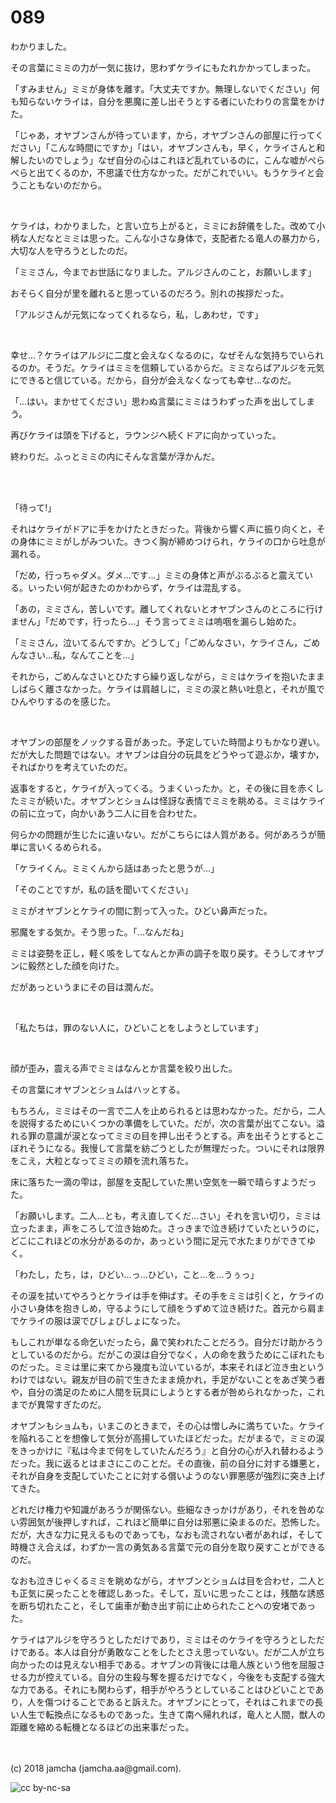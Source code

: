# 089

わかりました。  

その言葉にミミの力が一気に抜け，思わずケライにもたれかかってしまった。  

「すみません」ミミが身体を離す。「大丈夫ですか。無理しないでください」何も知らないケライは，自分を悪魔に差し出そうとする者にいたわりの言葉をかけた。  

「じゃあ，オヤブンさんが待っています，から，オヤブンさんの部屋に行ってください」「こんな時間にですか」「はい，オヤブンさんも，早く，ケライさんと和解したいのでしょう」なぜ自分の心はこれほど乱れているのに，こんな嘘がぺらぺらと出てくるのか，不思議で仕方なかった。だがこれでいい。もうケライと会うこともないのだから。  

<br>  

ケライは，わかりました，と言い立ち上がると，ミミにお辞儀をした。改めて小柄な人だなとミミは思った。こんな小さな身体で，支配者たる竜人の暴力から，大切な人を守ろうとしたのだ。  

「ミミさん，今までお世話になりました。アルジさんのこと，お願いします」  

おそらく自分が里を離れると思っているのだろう。別れの挨拶だった。  

「アルジさんが元気になってくれるなら，私，しあわせ，です」  

<br>  

幸せ…？ケライはアルジに二度と会えなくなるのに，なぜそんな気持ちでいられるのか。そうだ。ケライはミミを信頼しているからだ。ミミならばアルジを元気にできると信じている。だから，自分が会えなくなっても幸せ…なのだ。  

「…はい。まかせてください」思わぬ言葉にミミはうわずった声を出してしまう。  

再びケライは頭を下げると，ラウンジへ続くドアに向かっていった。  

終わりだ。ふっとミミの内にそんな言葉が浮かんだ。  

<br>  
<br>  

「待って!」  

それはケライがドアに手をかけたときだった。背後から響く声に振り向くと，その身体にミミがしがみついた。きつく胸が締めつけられ，ケライの口から吐息が漏れる。  

「だめ，行っちゃダメ。ダメ…です…」ミミの身体と声がぶるぶると震えている。いったい何が起きたのかわからず，ケライは混乱する。  

「あの，ミミさん，苦しいです。離してくれないとオヤブンさんのところに行けません」「だめです，行ったら…」そう言ってミミは嗚咽を漏らし始めた。  

「ミミさん，泣いてるんですか。どうして」「ごめんなさい，ケライさん，ごめんなさい…私，なんてことを…」  

それから，ごめんなさいとひたすら繰り返しながら，ミミはケライを抱いたまましばらく離さなかった。ケライは肩越しに，ミミの涙と熱い吐息と，それが風でひんやりするのを感じた。  

<br>  

オヤブンの部屋をノックする音があった。予定していた時間よりもかなり遅い。だが大した問題ではない。オヤブンは自分の玩具をどうやって遊ぶか，壊すか，そればかりを考えていたのだ。  

返事をすると，ケライが入ってくる。うまくいったか。と，その後に目を赤くしたミミが続いた。オヤブンとショムは怪訝な表情でミミを眺める。ミミはケライの前に立って，向かいあう二人に目を合わせた。  

何らかの問題が生じたに違いない。だがこちらには人質がある。何があろうが簡単に言いくるめられる。  

「ケライくん。ミミくんから話はあったと思うが…」  

「そのことですが，私の話を聞いてください」  

ミミがオヤブンとケライの間に割って入った。ひどい鼻声だった。  

邪魔をする気か。そう思った。「…なんだね」  

ミミは姿勢を正し，軽く咳をしてなんとか声の調子を取り戻す。そうしてオヤブンに毅然とした顔を向けた。  

だがあっというまにその目は潤んだ。  

<br>  

「私たちは，罪のない人に，ひどいことをしようとしています」  

<br>  

顔が歪み，震える声でミミはなんとか言葉を絞り出した。  

その言葉にオヤブンとショムはハッとする。  

もちろん，ミミはその一言で二人を止められるとは思わなかった。だから，二人を説得するためにいくつかの準備をしていた。だが，次の言葉が出てこない。溢れる罪の意識が涙となってミミの目を押し出そうとする。声を出そうとするとこぼれそうになる。我慢して言葉を紡ごうとしたが無理だった。ついにそれは限界をこえ，大粒となってミミの頬を流れ落ちた。  

床に落ちた一滴の雫は，部屋を支配していた黒い空気を一瞬で晴らすようだった。  

「お願いします。二人…とも，考え直してくだ…さい」それを言い切り，ミミは立ったまま，声をころして泣き始めた。さっきまで泣き続けていたというのに，どこにこれほどの水分があるのか，あっという間に足元で水たまりができてゆく。  

「わたし，たち，は，ひどい…っ…ひどい，こと…を…うぅっ」  

その涙を拭いてやろうとケライは手を伸ばす。その手をミミは引くと，ケライの小さい身体を抱きしめ，守るようにして顔をうずめて泣き続けた。首元から肩までケライの服は涙でびしょびしょになった。  

もしこれが単なる命乞いだったら，鼻で笑われたことだろう。自分だけ助かろうとしているのだから。だがこの涙は自分でなく，人の命を救うためにこぼれたものだった。ミミは里に来てから幾度も泣いているが，本来それほど泣き虫というわけではない。親友が目の前で生きたまま焼かれ，手足がないことをあざ笑う者や，自分の満足のために人間を玩具にしようとする者が咎められなかった，これまでが異常すぎたのだ。  

オヤブンもショムも，いまこのときまで，その心は憎しみに満ちていた。ケライを陥れることを想像して気分が高揚していたほどだった。だがまるで，ミミの涙をきっかけに『私は今まで何をしていたんだろう』と自分の心が入れ替わるようだった。我に返るとはまさにこのことだ。その直後，前の自分に対する嫌悪と，それが自身を支配していたことに対する償いようのない罪悪感が強烈に突き上げてきた。  

どれだけ権力や知識があろうが関係ない。些細なきっかけがあり，それを咎めない雰囲気が後押しすれば，これほど簡単に自分は邪悪に染まるのだ。恐怖した。だが，大きな力に見えるものであっても，なおも流されない者があれば，そして時機さえ合えば，わずか一言の勇気ある言葉で元の自分を取り戻すことができるのだ。  

なおも泣きじゃくるミミを眺めながら，オヤブンとショムは目を合わせ，二人とも正気に戻ったことを確認しあった。そして，互いに思ったことは，残酷な誘惑を断ち切れたこと，そして歯車が動き出す前に止められたことへの安堵であった。  

ケライはアルジを守ろうとしただけであり，ミミはそのケライを守ろうとしただけである。本人は自分が勇敢なことをしたとさえ思っていない。だが二人が立ち向かったのは見えない相手である。オヤブンの背後には竜人族という他を屈服させる力が控えている。自分の生殺与奪を握るだけでなく，今後をも支配する強大な力である。それにも関わらず，相手がやろうとしていることはひどいことであり，人を傷つけることであると訴えた。オヤブンにとって，それはこれまでの長い人生で転換点になるものであった。生きて南へ帰れれば，竜人と人間，獣人の距離を縮める転機となるほどの出来事だった。  

<br>  
<br>  
(c) 2018 jamcha (jamcha.aa@gmail.com).  

![cc by-nc-sa](http://i.creativecommons.org/l/by-nc-sa/4.0/88x31.png)
